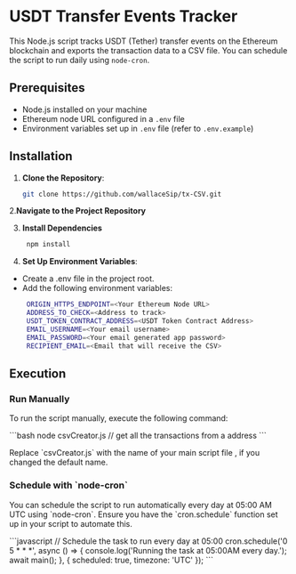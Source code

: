 # USDT Transfer Events Tracker

This Node.js script tracks USDT (Tether) transfer events on the Ethereum blockchain and exports the transaction data to a CSV file. You can schedule the script to run daily using `node-cron`.

## Prerequisites

- Node.js installed on your machine
- Ethereum node URL configured in a `.env` file
- Environment variables set up in `.env` file (refer to `.env.example`)

## Installation

1. **Clone the Repository**:
   ```bash
   git clone https://github.com/wallaceSip/tx-CSV.git

2.**Navigate to the Project Repository**

3. **Install Dependencies**
   ```bash
    npm install


4. **Set Up Environment Variables**:

- Create a .env file in the project root.
- Add the following environment variables:
   ```bash
    ORIGIN_HTTPS_ENDPOINT=<Your Ethereum Node URL>
    ADDRESS_TO_CHECK=<Address to track>
    USDT_TOKEN_CONTRACT_ADDRESS=<USDT Token Contract Address>
    EMAIL_USERNAME=<Your email username>
    EMAIL_PASSWORD=<Your email generated app password>
    RECIPIENT_EMAIL=<Email that will receive the CSV>


## Execution

### Run Manually

To run the script manually, execute the following command:

\`\`\`bash
node csvCreator.js   // get all the transactions from a address
\`\`\`

Replace \`csvCreator.js\` with the name of your main script file , if you changed the default name.

### Schedule with \`node-cron\`

You can schedule the script to run automatically every day at 05:00 AM UTC using \`node-cron\`. Ensure you have the \`cron.schedule\` function set up in your script to automate this.

\`\`\`javascript
// Schedule the task to run every day at 05:00
cron.schedule('0 5 * * *', async () => {
  console.log('Running the task at 05:00AM every day.');
  await main();
}, {
  scheduled: true,
  timezone: 'UTC'
});
\`\`\`
